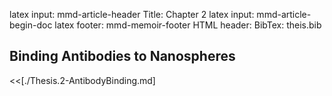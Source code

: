latex input:	mmd-article-header
Title:			Chapter 2
latex input:	mmd-article-begin-doc
latex footer:	mmd-memoir-footer
HTML header:	<script type="text/javascript" src="file:///Users/Theo/MathJax/MathJax.js?config=TeX-AMS-MML_HTMLorMML"></script>
BibTex:			theis.bib

## Binding Antibodies to Nanospheres ##
<<[./Thesis.2-AntibodyBinding.md]